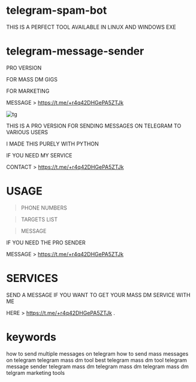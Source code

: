 # telegram-spam-bot
THIS IS A PERFECT TOOL AVAILABLE IN LINUX AND WINDOWS EXE
# telegram-message-sender
PRO VERSION

FOR MASS DM GIGS

FOR MARKETING

MESSAGE > https://t.me/+r4q42DHGePA5ZTJk


![tg](https://github.com/genius-codes/telegram-spam-bot/assets/125784563/cae45f1f-9d4f-4eb0-906c-5ca0ad868b33)


THIS IS A PRO VERSION FOR SENDING MESSAGES ON TELEGRAM TO VARIOUS USERS

I MADE THIS PURELY WITH PYTHON 

IF YOU NEED MY SERVICE

CONTACT > https://t.me/+r4q42DHGePA5ZTJk


# USAGE 

> PHONE NUMBERS

> TARGETS LIST

> MESSAGE

IF YOU NEED THE PRO SENDER

MESSAGE > https://t.me/+r4q42DHGePA5ZTJk


# SERVICES

SEND A MESSAGE IF YOU WANT TO GET YOUR MASS DM SERVICE WITH ME

HERE > https://t.me/+r4q42DHGePA5ZTJk
.

# keywords
how to send multiple messages on telegram how to send mass messages on telegram telegram mass dm tool best telegram mass dm tool telegram message sender telegram mass dm telegram mass dm telegram mass dm telgram marketing tools
